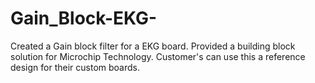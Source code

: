 # Gain_Block-EKG-
Created a Gain block filter for a EKG board. Provided a building block solution for Microchip Technology. Customer's can use this a reference design for their custom boards.
